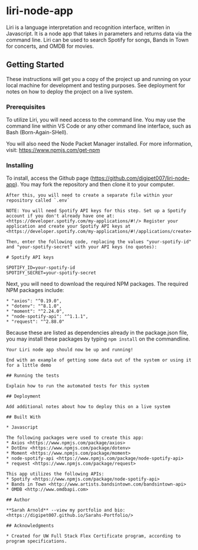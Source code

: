# liri-node-app

Liri is a language interpretation and recognition interface, written in Javascript. It is a node app that takes in parameters and returns data via the command line.  Liri can be used to search Spotify for songs, Bands in Town for concerts, and OMDB for movies. 

## Getting Started

These instructions will get you a copy of the project up and running on your local machine for development and testing purposes. See deployment for notes on how to deploy the project on a live system.

### Prerequisites

To utilize Liri, you will need access to the command line. You may use the command line within VS Code or any other command line interface, such as Bash (Born-Again-SHell).

You will also need the Node Packet Manager installed.  For more information, visit: <https://www.npmjs.com/get-npm>

### Installing

To install, access the Github page (https://github.com/digipet007/liri-node-app).  You may fork the repository and then clone it to your computer.  

```
After this, you will need to create a separate file within your repository called `.env` 

NOTE: You will need Spotify API keys for this step. Set up a Spotify account if you don't already have one at: <https://developer.spotify.com/my-applications/#!/> Register your application and create your Spotify API keys at <https://developer.spotify.com/my-applications/#!/applications/create>

Then, enter the following code, replacing the values "your-spotify-id" and "your-spotify-secret" with your API keys (no quotes): 

# Spotify API keys

SPOTIFY_ID=your-spotify-id
SPOTIFY_SECRET=your-spotify-secret

```
Next, you will need to download the required NPM packages.  The required NPM packages include:
```
* "axios": "^0.19.0",
* "dotenv": "^8.1.0",
* "moment": "^2.24.0",
* "node-spotify-api": "^1.1.1",
* "request": "^2.88.0"
```
Because these are listed as dependencies already in the package.json file, you may install these packages by typing `npm install` on the commandline.
```
Your Liri node app should now be up and running!

End with an example of getting some data out of the system or using it for a little demo

## Running the tests

Explain how to run the automated tests for this system

## Deployment

Add additional notes about how to deploy this on a live system

## Built With

* Javascript

The following packages were used to create this app:
* Axios <https://www.npmjs.com/package/axios>
* DotEnv <https://www.npmjs.com/package/dotenv>
* Moment <https://www.npmjs.com/package/moment>
* node-spotify-api <https://www.npmjs.com/package/node-spotify-api>
* request <https://www.npmjs.com/package/request>

This app utilizes the following APIs:
* Spotify <https://www.npmjs.com/package/node-spotify-api>
* Bands in Town <http://www.artists.bandsintown.com/bandsintown-api>
* OMDB <http://www.omdbapi.com>

## Author

**Sarah Arnold** --view my portfolio and bio: <https://digipet007.github.io/Sarahs-Portfolio/>

## Acknowledgments

* Created for UW Full Stack Flex Certificate program, according to program specifications.